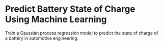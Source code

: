 # **Predict Battery State of Charge Using Machine Learning**

Train a Gaussian process regression model to predict the state of charge of a battery in automotive engineering.
